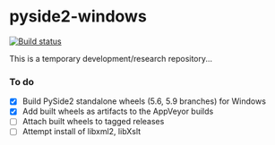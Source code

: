 # pyside2-windows

[![Build status](https://ci.appveyor.com/api/projects/status/fhgrc83ql9w09kei/branch/master?svg=true)](https://ci.appveyor.com/project/fredrikaverpil/pyside2-windows/branch/master)

This is a temporary development/research repository...


### To do

- [x] Build PySide2 standalone wheels (5.6, 5.9 branches) for Windows
- [x] Add built wheels as artifacts to the AppVeyor builds
- [ ] Attach built wheels to tagged releases
- [ ] Attempt install of libxml2, libXslt
